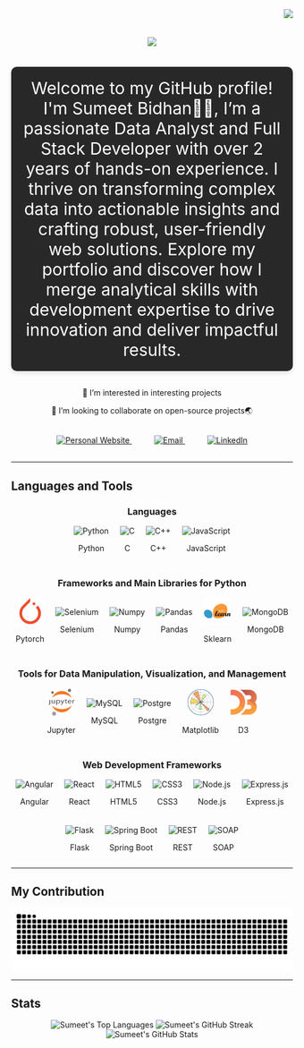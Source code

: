 <img align="right" src="https://visitor-badge.laobi.icu/badge?page_id=sumeetbidhan.sumeetbidhan" />

<h1 align="center">
    <img src="https://readme-typing-svg.herokuapp.com/?font=Righteous&size=40&color=FFA500&center=true&vCenter=true&width=550&height=80&duration=4000&lines=Hi+There!+👋;+I'm+Sumeet+Bidhan!;" />
</h1>



<div align="center">
  <p class="bounce" style="font-size: 30px; color: white; text-align: center; background-color: #282828; padding: 20px; border-radius: 10px; box-shadow: 0 4px 8px rgba(0, 0, 0, 0.1);">
    Welcome to my GitHub profile! I'm Sumeet Bidhan🥷🏽, I’m a passionate Data Analyst and Full Stack Developer with over 2 years of hands-on experience. I thrive on transforming complex data into actionable insights and crafting robust, user-friendly web solutions. Explore my portfolio and discover how I merge analytical skills with development expertise to drive innovation and deliver impactful results.
  </p>
</div>

<div align="center" style="margin: 30px 20px;">
  <p>👀 I’m interested in interesting projects</p>
  <p>💞️ I’m looking to collaborate on open-source projects🌏</p>
</div>

<div align="center" style="margin: 30px 20px;">
  <a href="https://sumeetbidhan.netlify.app/" target="_blank" style="margin: 0 20px;">
    <img src="https://img.icons8.com/?size=70&id=Meg71w7epZVz&format=png&color=000000" alt="Personal Website"/>
  </a>
  <a href="mailto:sumeetbidhanwork@gmail.com" style="margin: 0 20px;">
    <img src="https://img.icons8.com/?size=70&id=6QtoKjRma1Cq&format=png&color=000000" alt="Email"/>
  </a>
  <a href="https://www.linkedin.com/in/sumeetbidhanwork" target="_blank" style="margin: 0 20px;">
    <img src="https://img.icons8.com/?size=70&id=60ZV_wYC0BM2&format=png&color=000000" alt="LinkedIn"/>
  </a>
</div>

---

## Languages and Tools

<div align="center">
  <h3>Languages</h3>
  <div style="display: flex; justify-content: center; align-items: center; gap: 20px; flex-wrap: wrap;">
    <div>
      <img src="https://img.icons8.com/color/48/000000/python.png" alt="Python"/>
      <p>Python</p>
    </div>
    <div>
      <img src="https://img.icons8.com/color/48/000000/c-programming.png" alt="C"/>
      <p>C</p>
    </div>
    <div>
      <img src="https://img.icons8.com/color/48/000000/c-plus-plus-logo.png" alt="C++"/>
      <p>C++</p>
    </div>
    <div>
      <img src="https://img.icons8.com/color/48/000000/javascript.png" alt="JavaScript"/>
      <p>JavaScript</p>
    </div>
  </div>
  
  <h3 style="margin-top: 30px;">Frameworks and Main Libraries for Python</h3>
  <div style="display: flex; justify-content: center; align-items: center; gap: 20px; flex-wrap: wrap;">
    <div>
      <img src="https://github.com/devicons/devicon/blob/master/icons/pytorch/pytorch-original.svg" alt="Pytorch" width="48" height="48"/>
      <p>Pytorch</p>
    </div>
    <div>
      <img src="https://img.icons8.com/color/48/000000/selenium-test-automation.png" alt="Selenium"/>
      <p>Selenium</p>
    </div>
    <div>
      <img src="https://img.icons8.com/color/48/000000/numpy.png" alt="Numpy"/>
      <p>Numpy</p>
    </div>
    <div>
      <img src="https://img.icons8.com/color/48/000000/pandas.png" alt="Pandas"/>
      <p>Pandas</p>
    </div>
    <div>
      <img src="https://github.com/devicons/devicon/blob/master/icons/scikitlearn/scikitlearn-original.svg" alt="Sklearn" width="48" height="48"/>
      <p>Sklearn</p>
    </div>
    <div>
      <img src="https://img.icons8.com/color/48/000000/mongodb.png" alt="MongoDB"/>
      <p>MongoDB</p>
    </div>
  </div>

  <h3 style="margin-top: 30px;">Tools for Data Manipulation, Visualization, and Management</h3>
  <div style="display: flex; justify-content: center; align-items: center; gap: 20px; flex-wrap: wrap;">
    <div>
      <img src="https://github.com/devicons/devicon/blob/master/icons/jupyter/jupyter-original-wordmark.svg" alt="Jupyter" width="48" height="48"/>
      <p>Jupyter</p>
    </div>
    <div>
      <img src="https://img.icons8.com/color/48/000000/mysql-logo.png" alt="MySQL"/>
      <p>MySQL</p>
    </div>
    <div>
      <img src="https://img.icons8.com/color/48/000000/postgreesql.png" alt="Postgre"/>
      <p>Postgre</p>
    </div>
    <div>
      <img src="https://github.com/devicons/devicon/blob/master/icons/matplotlib/matplotlib-original.svg" alt="Matplotlib" width="48" height="48"/>
      <p>Matplotlib</p>
    </div>
    <div>
      <img src="https://github.com/devicons/devicon/blob/master/icons/d3js/d3js-original.svg" alt="D3" width="48" height="48"/>
      <p>D3</p>
    </div>
  </div>

  <h3 style="margin-top: 30px;">Web Development Frameworks</h3>
  <div style="display: flex; justify-content: center; align-items: center; gap: 20px; flex-wrap: wrap;">
    <div>
      <img src="https://img.icons8.com/color/48/000000/angularjs.png" alt="Angular"/>
      <p>Angular</p>
    </div>
    <div>
      <img src="https://img.icons8.com/color/48/000000/react-native.png" alt="React"/>
      <p>React</p>
    </div>
    <div>
      <img src="https://img.icons8.com/color/48/000000/html-5.png" alt="HTML5"/>
      <p>HTML5</p>
    </div>
    <div>
      <img src="https://img.icons8.com/color/48/000000/css3.png" alt="CSS3"/>
      <p>CSS3</p>
    </div>
    <div>
      <img src="https://img.icons8.com/fluency/48/000000/node-js.png" alt="Node.js"/>
      <p>Node.js</p>
    </div>
    <div>
      <img src="https://img.icons8.com/nolan/64/express-js.png" alt="Express.js"/>
      <p>Express.js</p>
    </div>
    <div>
      <img src="https://img.icons8.com/?size=50&id=ewGOClUtmFX4&format=png&color=000000" alt="Flask"/>
      <p>Flask</p>
    </div>
    <div>
      <img src="https://img.icons8.com/color/48/000000/spring-logo.png" alt="Spring Boot"/>
      <p>Spring Boot</p>
    </div>
    <div>
      <img src="https://img.icons8.com/color/48/000000/api.png" alt="REST"/>
      <p>REST</p>
    </div>
    <div>
      <img src="https://img.icons8.com/color/48/000000/soap.png" alt="SOAP"/>
      <p>SOAP</p>
    </div>
  </div>
</div>

---

## My Contribution

<div align="center">
  <img alt="snake eating my contributions" src="https://raw.githubusercontent.com/sumeetbidhan/sumeetbidhan/output/github-contribution-grid-snake.svg" />
</div>

---

## Stats

<div align="center">
  <img src="https://github-readme-stats.vercel.app/api/top-langs/?username=sumeetbidhan&layout=compact&theme=radical&title_color=FFA500&text_color=FFA500" alt="Sumeet's Top Languages"/>
  <img src="https://github-readme-streak-stats.herokuapp.com/?user=sumeetbidhan&theme=radical&ring=FFA500&fire=FFA500&sideNums=FFA500" alt="Sumeet's GitHub Streak"/>
  <img src="https://github-readme-stats.vercel.app/api?username=sumeetbidhan&show_icons=true&theme=radical&icon_color=FFA500&title_color=FFA500&text_color=FFA500" alt="Sumeet's GitHub Stats"/>
</div>
